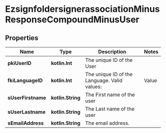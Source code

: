 
# EzsignfoldersignerassociationMinusResponseCompoundMinusUser

## Properties
Name | Type | Description | Notes
------------ | ------------- | ------------- | -------------
**pkiUserID** | **kotlin.Int** | The unique ID of the User | 
**fkiLanguageID** | **kotlin.Int** | The unique ID of the Language.  Valid values:  |Value|Description| |-|-| |1|French| |2|English| | 
**sUserFirstname** | **kotlin.String** | The First name of the user | 
**sUserLastname** | **kotlin.String** | The Last name of the user | 
**sEmailAddress** | **kotlin.String** | The email address. | 



